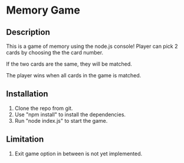 # Memory Game

## Description

This is a game of memory using the node.js console! Player can pick 2 cards by choosing the the card number.

If the two cards are the same, they will be matched.

The player wins when all cards in the game is matched.

## Installation

1. Clone the repo from git.
2. Use "npm install" to install the dependencies.
3. Run "node index.js" to start the game.

## Limitation

1. Exit game option in between is not yet implemented.

